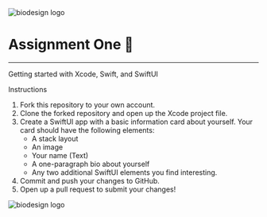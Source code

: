 <img src="https://web.stanford.edu/class/cs342/public/images/github_header.png" alt="biodesign logo">


# Assignment One 🏥
---

Getting started with Xcode, Swift, and SwiftUI

Instructions
1. Fork this repository to your own account.
2. Clone the forked repository and open up the Xcode project file.
4. Create a SwiftUI app with a basic information card about yourself. Your card should have the following elements:
   - A stack layout
   - An image
   - Your name (Text)
   - A one-paragraph bio about yourself
   - Any two additional SwiftUI elements you find interesting.
5. Commit and push your changes to GitHub.
6. Open up a pull request to submit your changes!


<img src="https://web.stanford.edu/class/cs342/public/images/github_footer.png" alt="biodesign logo">
